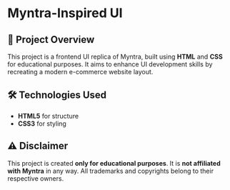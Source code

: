 # Myntra-Inspired UI

## 🚀 Project Overview
This project is a frontend UI replica of Myntra, built using **HTML** and **CSS** for educational purposes. It aims to enhance UI development skills by recreating a modern e-commerce website layout.


## 🛠️ Technologies Used
- **HTML5** for structure
- **CSS3** for styling 


## ⚠️ Disclaimer
This project is created **only for educational purposes**. It is **not affiliated with Myntra** in any way. All trademarks and copyrights belong to their respective owners.


